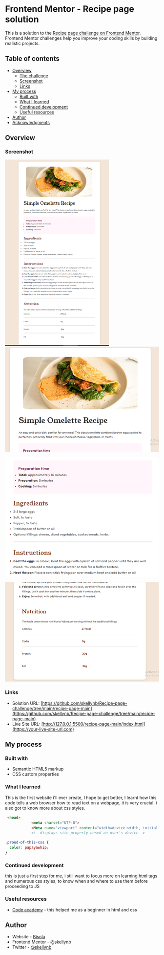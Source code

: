 # Frontend Mentor - Recipe page solution

This is a solution to the [Recipe page challenge on Frontend Mentor](https://www.frontendmentor.io/challenges/recipe-page-KiTsR8QQKm). Frontend Mentor challenges help you improve your coding skills by building realistic projects. 

## Table of contents

- [Overview](#overview)
  - [The challenge](#the-challenge)
  - [Screenshot](#screenshot)
  - [Links](#links)
- [My process](#my-process)
  - [Built with](#built-with)
  - [What I learned](#what-i-learned)
  - [Continued development](#continued-development)
  - [Useful resources](#useful-resources)
- [Author](#author)
- [Acknowledgments](#acknowledgments)


## Overview

### Screenshot
![](https://github.com/skellynb/Recipe-page-challenge/blob/main/recipe-page-main/screenshots/recipe-page%201.png)
![](https://github.com/skellynb/Recipe-page-challenge/blob/main/recipe-page-main/screenshots/recipe-page%202.png)

![](https://github.com/skellynb/Recipe-page-challenge/blob/main/recipe-page-main/screenshots/recipe-page%203.png)

![](https://github.com/skellynb/Recipe-page-challenge/blob/main/recipe-page-main/screenshots/recipe-page%204.png)

### Links

- Solution URL: [https://github.com/skellynb/Recipe-page-challenge/tree/main/recipe-page-main](https://github.com/skellynb/Recipe-page-challenge/tree/main/recipe-page-main)
- Live Site URL: [http://127.0.0.1:5500/recipe-page-main/index.html](https://your-live-site-url.com)

## My process

### Built with
- Semantic HTML5 markup
- CSS custom properties




### What I learned
This is the first website i'll ever create, I hope to get better, I learnt how this code tells a web browser how to read text on a webpage, it is very crucial. i also got to know more about css styles.
```html
 <head>
            <meta charset="UTF-8">
            <Meta name="viewport" content="width=device-width, initial-scale=1.0">
            <!--displays site properly based on user's device--> 
```
```css
.proud-of-this-css {
  color: papayawhip;
}
```


### Continued development
this is just a first step for me, i still want to focus more on learning html tags and numerous css styles, to know when and where to use them before proceeding to JS


### Useful resources

- [Code academy](https://www.codecademy.com/courses/learn-html/lessons/intro-to-html/exercises/anatomy-html) - this helped me as a beginner in html and css



## Author

- Website - [Bisola](https://www.your-site.com)
- Frontend Mentor - [@skellynb](https://www.frontendmentor.io/profile/skellynb)
- Twitter - [@skellynb](https://www.twitter.com/skellynb)


